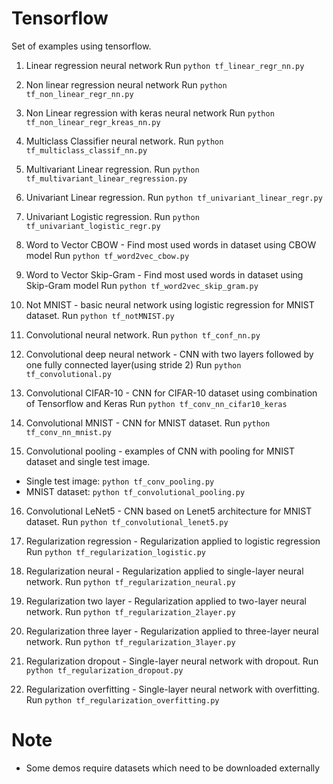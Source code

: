 # Tensorflow

Set of examples using tensorflow.

1. Linear regression neural network
Run ```python tf_linear_regr_nn.py```

2. Non linear regression neural network
Run ```python tf_non_linear_regr_nn.py```

3. Non Linear regression with keras neural network
Run ```python tf_non_linear_regr_kreas_nn.py```

4. Multiclass Classifier neural network.
Run ```python tf_multiclass_classif_nn.py```

5. Multivariant Linear regression.
Run ```python tf_multivariant_linear_regression.py```

6. Univariant Linear regression.
Run ```python tf_univariant_linear_regr.py```

7. Univariant Logistic regression.
Run ```python tf_univariant_logistic_regr.py```

8. Word to Vector CBOW - Find most used words in dataset using CBOW model
Run ```python tf_word2vec_cbow.py```

9. Word to Vector Skip-Gram - Find most used words in dataset using Skip-Gram model
Run ```python tf_word2vec_skip_gram.py```

10. Not MNIST - basic neural network using logistic regression for MNIST dataset.
Run ```python tf_notMNIST.py```

11. Convolutional neural network.
Run ```python tf_conf_nn.py```

12. Convolutional deep neural network - CNN with two layers followed by one fully connected layer(using stride 2)
Run ```python tf_convolutional.py```

13. Convolutional CIFAR-10 - CNN for CIFAR-10 dataset using combination of Tensorflow and Keras
Run ```python tf_conv_nn_cifar10_keras```

14. Convolutional MNIST - CNN for MNIST dataset.
Run ```python tf_conv_nn_mnist.py```

15. Convolutional pooling - examples of CNN with pooling for MNIST dataset and single test image.
- Single test image:  ```python tf_conv_pooling.py```
- MNIST dataset: ```python tf_convolutional_pooling.py```

16. Convolutional LeNet5 - CNN based on Lenet5 architecture for MNIST dataset.
Run ```python tf_convolutional_lenet5.py```

17. Regularization regression - Regularization applied to logistic regression
Run ```python tf_regularization_logistic.py```

18. Regularization neural - Regularization applied to single-layer neural network.
Run ```python tf_regularization_neural.py```

19. Regularization two layer - Regularization applied to two-layer neural network.
Run ```python tf_regularization_2layer.py```

20. Regularization three layer - Regularization applied to three-layer neural network.
Run ```python tf_regularization_3layer.py```

21. Regularization dropout - Single-layer neural network with dropout.
Run ```python tf_regularization_dropout.py```

22. Regularization overfitting - Single-layer neural network with overfitting.
Run ```python tf_regularization_overfitting.py```


# Note

- Some demos require datasets which need to be downloaded externally
